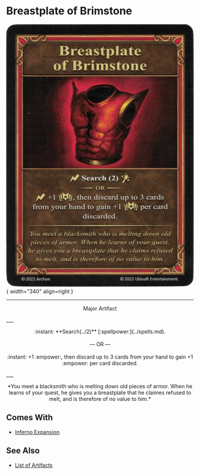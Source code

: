 # Breastplate of Brimstone

![Breastplate of Brimstone](../assets/artifacts_major-breastplate_of_brimstone.webp){ width="340" align=right }
___
<p style="text-align: center;" markdown>Major Artifact</p>
___
<p style="text-align: center;" markdown>:instant: **Search(../2)** [:spellpower:](../spells.md).<br><br>— OR —<br><br>:instant: +1 :empower:, then discard up to 3 cards from your hand to gain +1 :empower: per card discarded.</p>
___
<p style="text-align: center;" markdown>*You meet a blacksmith who is melting down old pieces of armor. When he learns of your quest, he gives you a breastplate that he claimes refused to melt, and is therefore of no value to him.*</p>


## Comes With

- [Inferno Expansion](../content.md)


## See Also

- [List of Artifacts](../artifacts.md)
